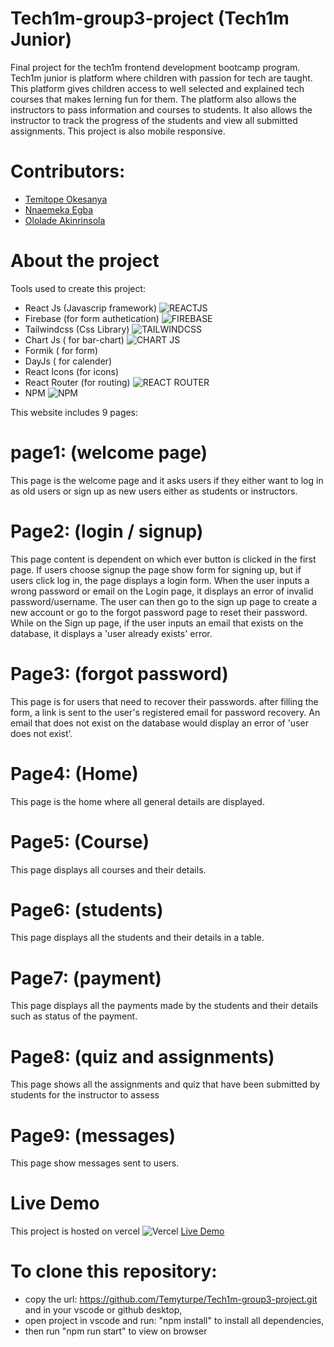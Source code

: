 # Tech1m-group3-project (Tech1m Junior)
Final project for the tech1m frontend development bootcamp program. Tech1m junior is platform where children with passion for tech are taught. This platform gives children access to well selected and explained tech courses that makes lerning fun for them. The platform also allows the instructors to pass information and courses to students. It also allows the instructor to track the progress of the students and view all submitted assignments. This project is also mobile responsive.

# Contributors:
* [Temitope Okesanya](https://github.com/Temyturpe)
* [Nnaemeka Egba](https://github.com/egba001)
* [Ololade Akinrinsola](https://github.com/Lolaakinrinsola)

# About the project
Tools used to create this project:
* React Js (Javascrip framework) ![REACTJS](https://img.shields.io/badge/React-20232A?style=for-the-badge&logo=react&logoColor=61DAFB)
* Firebase (for form authetication) ![FIREBASE](https://img.shields.io/badge/firebase-ffca28?style=for-the-badge&logo=firebase&logoColor=black)
* Tailwindcss (Css Library) ![TAILWINDCSS](https://img.shields.io/badge/Tailwind_CSS-38B2AC?style=for-the-badge&logo=tailwind-css&logoColor=white)
* Chart Js ( for bar-chart) ![CHART JS](https://img.shields.io/badge/Chart.js-FF6384?style=for-the-badge&logo=chartdotjs&logoColor=white)
* Formik ( for form)
* DayJs ( for calender)
* React Icons (for icons)
* React Router (for routing) ![REACT ROUTER](https://img.shields.io/badge/React_Router-CA4245?style=for-the-badge&logo=react-router&logoColor=white)
* NPM ![NPM](https://img.shields.io/badge/NPM-%23CB3837.svg?style=for-the-badge&logo=npm&logoColor=white)

This website includes 9 pages:
# page1: (welcome page)
 This page is the welcome page and it asks users if they either want to log in as old users or sign up as new users either as students or instructors.
# Page2: (login / signup)
 This page content is dependent on which ever button is clicked in the first page. If users choose signup the page show form for signing up, but if users click log in, the page displays a login form. When the user inputs a wrong password or email on the Login page, it displays an error of invalid password/username. The user can then go to the sign up page to create a new account or go to the forgot password page to reset their password. While on the Sign up page, if the user inputs an email that exists on the database, it displays a 'user already exists' error.
# Page3: (forgot password)
 This page is for users that need to recover their passwords. after filling the form, a link is sent to the user's registered email for password recovery. An email that does not exist on the database would display an error of 'user does not exist'.
# Page4: (Home)
 This page is the home where all general details are displayed.
# Page5: (Course)
 This page displays all courses and their details.
# Page6: (students)
 This page displays all the students and their details in a table.
# Page7: (payment)
 This page displays all the payments made by the students and their details such as status of the payment.
# Page8: (quiz and assignments)
 This page shows all the assignments and quiz that have been submitted by students for the instructor to assess
# Page9: (messages)
 This page show messages sent to users.

# Live Demo

This project is hosted on vercel ![Vercel](https://img.shields.io/badge/vercel-%23000000.svg?style=for-the-badge&logo=vercel&logoColor=white)
[Live Demo](https://tech1m-group3-project.vercel.app/)

# To clone this repository:
* copy the url: https://github.com/Temyturpe/Tech1m-group3-project.git and in your vscode or github desktop,
* open project in vscode and run: "npm install" to install all dependencies,
* then run "npm run start" to view on browser

